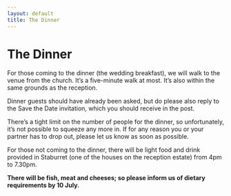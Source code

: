 ```yaml
---
layout: default
title: The Dinner
---
```


# **The Dinner**
For those coming to the dinner (the wedding breakfast), we will walk to the venue from the church. It’s a five-minute walk at most. It’s also within the same grounds as the reception.

Dinner guests should have already been asked, but do please also reply to the Save the Date invitation, which you should receive in the post. 

There’s a tight limit on the number of people for the dinner, so unfortunately, it’s not possible to squeeze any more in. If for any reason you or your partner has to drop out, please let us know as soon as possible.

For those not coming to the dinner, there will be light food and drink provided in Staburret (one of the houses on the reception estate) from 4pm to 7.30pm. 

**There will be fish, meat and cheeses; so please inform us of dietary requirements by 10 July.**